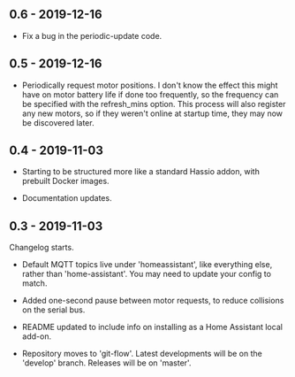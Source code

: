 ## 0.6 - 2019-12-16

* Fix a bug in the periodic-update code.

## 0.5 - 2019-12-16

* Periodically request motor positions.   I don't know the effect this might have on motor battery life if done too frequently, so the frequency can be specified with the refresh_mins option.  This process will also register any new motors, so if they weren't online at startup time, they may now be discovered later.

## 0.4 - 2019-11-03

* Starting to be structured more like a standard Hassio addon, with prebuilt Docker images.

* Documentation updates.

## 0.3 - 2019-11-03

Changelog starts.

* Default MQTT topics live under 'homeassistant', like everything else, rather than 'home-assistant'. You may need to update your config to match.

* Added one-second pause between motor requests, to reduce collisions on the serial bus.

* README updated to include info on installing as a Home Assistant local add-on.

* Repository moves to 'git-flow'.  Latest developments will be on the 'develop' branch.  Releases will be on 'master'.

